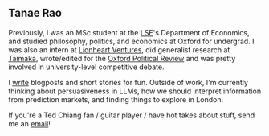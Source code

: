 ## Tanae Rao

Previously, I was an MSc student at the [LSE](https://suboptimal.substack.com/)'s Department of Economics, and studied philosophy, politics, and economics at Oxford for undergrad. I was also an intern at [Lionheart Ventures](https://www.lionheart.vc/), did generalist research at [Taimaka](https://taimaka.org/), wrote/edited for the [Oxford Political Review](https://oxfordpoliticalreview.com/) and was pretty involved in university-level competitive debate.

I [write](https://suboptimal.substack.com/) blogposts and short stories for fun. Outside of work, I'm currently thinking about persuasiveness in LLMs, how we should interpret information from prediction markets, and finding things to explore in London.

If you're a Ted Chiang fan / guitar player / have hot takes about stuff, send me an [email](mailto:raotanae@gmail.com)!
